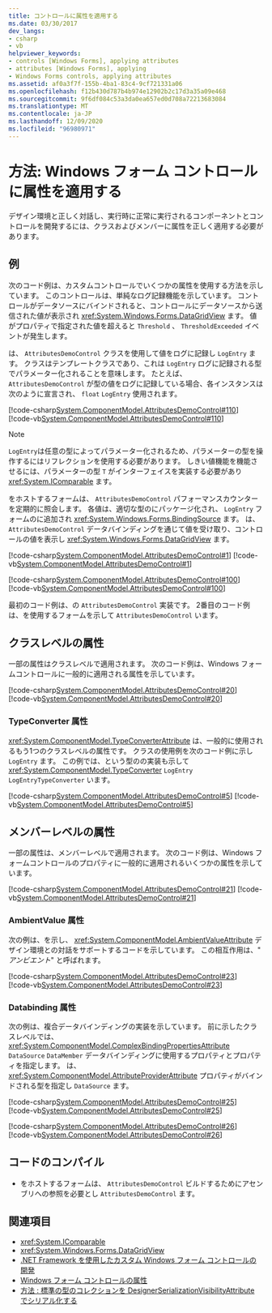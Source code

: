 ```yaml
---
title: コントロールに属性を適用する
ms.date: 03/30/2017
dev_langs:
- csharp
- vb
helpviewer_keywords:
- controls [Windows Forms], applying attributes
- attributes [Windows Forms], applying
- Windows Forms controls, applying attributes
ms.assetid: af0a3f7f-155b-4ba1-83c4-9cf721331a06
ms.openlocfilehash: f12b430d787b4b974e12902b2c17d3a35a09e468
ms.sourcegitcommit: 9f6df084c53a3da0ea657ed0d708a72213683084
ms.translationtype: MT
ms.contentlocale: ja-JP
ms.lasthandoff: 12/09/2020
ms.locfileid: "96980971"
---
```

# <a name="how-to-apply-attributes-in-windows-forms-controls"></a>方法: Windows フォーム コントロールに属性を適用する

デザイン環境と正しく対話し、実行時に正常に実行されるコンポーネントとコントロールを開発するには、クラスおよびメンバーに属性を正しく適用する必要があります。  
  
## <a name="example"></a>例  

 次のコード例は、カスタムコントロールでいくつかの属性を使用する方法を示しています。 このコントロールは、単純なログ記録機能を示しています。 コントロールがデータソースにバインドされると、コントロールにデータソースから送信された値が表示され <xref:System.Windows.Forms.DataGridView> ます。 値がプロパティで指定された値を超えると `Threshold` 、 `ThresholdExceeded` イベントが発生します。  
  
 は、 `AttributesDemoControl` クラスを使用して値をログに記録し `LogEntry` ます。 クラスはテンプレートクラスであり、これは `LogEntry` ログに記録される型でパラメーター化されることを意味します。 たとえば、 `AttributesDemoControl` が型の値をログに記録している場合、各インスタンスは次のように宣言され、 `float` `LogEntry` 使用されます。  
  
 [!code-csharp[System.ComponentModel.AttributesDemoControl#110](~/samples/snippets/csharp/VS_Snippets_Winforms/System.ComponentModel.AttributesDemoControl/CS/form1.cs#110)]
 [!code-vb[System.ComponentModel.AttributesDemoControl#110](~/samples/snippets/visualbasic/VS_Snippets_Winforms/System.ComponentModel.AttributesDemoControl/VB/form1.vb#110)]  
  
> [!NOTE]
> `LogEntry`は任意の型によってパラメーター化されるため、パラメーターの型を操作するにはリフレクションを使用する必要があります。 しきい値機能を機能させるには、パラメーターの型 `T` がインターフェイスを実装する必要があり <xref:System.IComparable> ます。  
  
 をホストするフォームは、 `AttributesDemoControl` パフォーマンスカウンターを定期的に照会します。 各値は、適切な型のにパッケージ化され、 `LogEntry` フォームのに追加され <xref:System.Windows.Forms.BindingSource> ます。 は、 `AttributesDemoControl` データバインディングを通じて値を受け取り、コントロールの値を表示し <xref:System.Windows.Forms.DataGridView> ます。  
  
 [!code-csharp[System.ComponentModel.AttributesDemoControl#1](~/samples/snippets/csharp/VS_Snippets_Winforms/System.ComponentModel.AttributesDemoControl/CS/attributesdemocontrol.cs#1)]
 [!code-vb[System.ComponentModel.AttributesDemoControl#1](~/samples/snippets/visualbasic/VS_Snippets_Winforms/System.ComponentModel.AttributesDemoControl/VB/attributesdemocontrol.vb#1)]  
  
 [!code-csharp[System.ComponentModel.AttributesDemoControl#100](~/samples/snippets/csharp/VS_Snippets_Winforms/System.ComponentModel.AttributesDemoControl/CS/form1.cs#100)]
 [!code-vb[System.ComponentModel.AttributesDemoControl#100](~/samples/snippets/visualbasic/VS_Snippets_Winforms/System.ComponentModel.AttributesDemoControl/VB/form1.vb#100)]  
  
 最初のコード例は、の `AttributesDemoControl` 実装です。 2番目のコード例は、を使用するフォームを示して `AttributesDemoControl` います。  
  
## <a name="class-level-attributes"></a>クラスレベルの属性  

 一部の属性はクラスレベルで適用されます。 次のコード例は、Windows フォームコントロールに一般的に適用される属性を示しています。  
  
 [!code-csharp[System.ComponentModel.AttributesDemoControl#20](~/samples/snippets/csharp/VS_Snippets_Winforms/System.ComponentModel.AttributesDemoControl/CS/attributesdemocontrol.cs#20)]
 [!code-vb[System.ComponentModel.AttributesDemoControl#20](~/samples/snippets/visualbasic/VS_Snippets_Winforms/System.ComponentModel.AttributesDemoControl/VB/attributesdemocontrol.vb#20)]  
  
### <a name="typeconverter-attribute"></a>TypeConverter 属性  

 <xref:System.ComponentModel.TypeConverterAttribute> は、一般的に使用されるもう1つのクラスレベルの属性です。 クラスの使用例を次のコード例に示し `LogEntry` ます。 この例では、という型のの実装も示して <xref:System.ComponentModel.TypeConverter> `LogEntry` `LogEntryTypeConverter` います。  
  
 [!code-csharp[System.ComponentModel.AttributesDemoControl#5](~/samples/snippets/csharp/VS_Snippets_Winforms/System.ComponentModel.AttributesDemoControl/CS/attributesdemocontrol.cs#5)]
 [!code-vb[System.ComponentModel.AttributesDemoControl#5](~/samples/snippets/visualbasic/VS_Snippets_Winforms/System.ComponentModel.AttributesDemoControl/VB/attributesdemocontrol.vb#5)]  
  
## <a name="member-level-attributes"></a>メンバーレベルの属性  

 一部の属性は、メンバーレベルで適用されます。 次のコード例は、Windows フォームコントロールのプロパティに一般的に適用されるいくつかの属性を示しています。  
  
 [!code-csharp[System.ComponentModel.AttributesDemoControl#21](~/samples/snippets/csharp/VS_Snippets_Winforms/System.ComponentModel.AttributesDemoControl/CS/attributesdemocontrol.cs#21)]
 [!code-vb[System.ComponentModel.AttributesDemoControl#21](~/samples/snippets/visualbasic/VS_Snippets_Winforms/System.ComponentModel.AttributesDemoControl/VB/attributesdemocontrol.vb#21)]  
  
### <a name="ambientvalue-attribute"></a>AmbientValue 属性  

 次の例は、を示し、 <xref:System.ComponentModel.AmbientValueAttribute> デザイン環境との対話をサポートするコードを示しています。 この相互作用は、" *アンビエント*" と呼ばれます。  
  
 [!code-csharp[System.ComponentModel.AttributesDemoControl#23](~/samples/snippets/csharp/VS_Snippets_Winforms/System.ComponentModel.AttributesDemoControl/CS/attributesdemocontrol.cs#23)]
 [!code-vb[System.ComponentModel.AttributesDemoControl#23](~/samples/snippets/visualbasic/VS_Snippets_Winforms/System.ComponentModel.AttributesDemoControl/VB/attributesdemocontrol.vb#23)]  
  
### <a name="databinding-attributes"></a>Databinding 属性  

 次の例は、複合データバインディングの実装を示しています。 前に示したクラスレベルでは、 <xref:System.ComponentModel.ComplexBindingPropertiesAttribute> `DataSource` `DataMember` データバインディングに使用するプロパティとプロパティを指定します。 は、 <xref:System.ComponentModel.AttributeProviderAttribute> プロパティがバインドされる型を指定し `DataSource` ます。  
  
 [!code-csharp[System.ComponentModel.AttributesDemoControl#25](~/samples/snippets/csharp/VS_Snippets_Winforms/System.ComponentModel.AttributesDemoControl/CS/attributesdemocontrol.cs#25)]
 [!code-vb[System.ComponentModel.AttributesDemoControl#25](~/samples/snippets/visualbasic/VS_Snippets_Winforms/System.ComponentModel.AttributesDemoControl/VB/attributesdemocontrol.vb#25)]  
  
 [!code-csharp[System.ComponentModel.AttributesDemoControl#26](~/samples/snippets/csharp/VS_Snippets_Winforms/System.ComponentModel.AttributesDemoControl/CS/attributesdemocontrol.cs#26)]
 [!code-vb[System.ComponentModel.AttributesDemoControl#26](~/samples/snippets/visualbasic/VS_Snippets_Winforms/System.ComponentModel.AttributesDemoControl/VB/attributesdemocontrol.vb#26)]  
  
## <a name="compiling-the-code"></a>コードのコンパイル  
  
- をホストするフォームは、 `AttributesDemoControl` ビルドするためにアセンブリへの参照を必要とし `AttributesDemoControl` ます。  
  
## <a name="see-also"></a>関連項目

- <xref:System.IComparable>
- <xref:System.Windows.Forms.DataGridView>
- [.NET Framework を使用したカスタム Windows フォーム コントロールの開発](developing-custom-windows-forms-controls.md)
- [Windows フォーム コントロールの属性](attributes-in-windows-forms-controls.md)
- [方法 : 標準の型のコレクションを DesignerSerializationVisibilityAttribute でシリアル化する](/previous-versions/visualstudio/visual-studio-2013/ms171833(v=vs.120))
